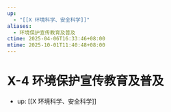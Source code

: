 ```yaml
---
up:
  - "[[X 环境科学、安全科学]]"
aliases:
  - 环境保护宣传教育及普及
ctime: 2025-04-06T16:33:46+08:00
mtime: 2025-10-01T11:40:48+08:00
---
```


# X-4 环境保护宣传教育及普及

- up: [[X 环境科学、安全科学]]
